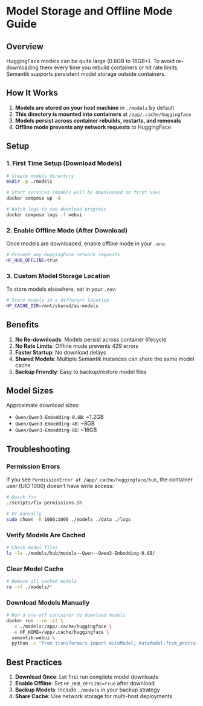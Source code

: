 # Model Storage and Offline Mode Guide

## Overview

HuggingFace models can be quite large (0.6GB to 16GB+). To avoid re-downloading them every time you rebuild containers or hit rate limits, Semantik supports persistent model storage outside containers.

## How It Works

1. **Models are stored on your host machine** in `./models` by default
2. **This directory is mounted into containers** at `/app/.cache/huggingface`  
3. **Models persist across container rebuilds, restarts, and removals**
4. **Offline mode prevents any network requests** to HuggingFace

## Setup

### 1. First Time Setup (Download Models)

```bash
# Create models directory
mkdir -p ./models

# Start services (models will be downloaded on first use)
docker compose up -d

# Watch logs to see download progress
docker compose logs -f webui
```

### 2. Enable Offline Mode (After Download)

Once models are downloaded, enable offline mode in your `.env`:

```bash
# Prevent any HuggingFace network requests
HF_HUB_OFFLINE=true
```

### 3. Custom Model Storage Location

To store models elsewhere, set in your `.env`:

```bash
# Store models in a different location
HF_CACHE_DIR=/mnt/shared/ai-models
```

## Benefits

1. **No Re-downloads**: Models persist across container lifecycle
2. **No Rate Limits**: Offline mode prevents 429 errors
3. **Faster Startup**: No download delays
4. **Shared Models**: Multiple Semantik instances can share the same model cache
5. **Backup Friendly**: Easy to backup/restore model files

## Model Sizes

Approximate download sizes:
- `Qwen/Qwen3-Embedding-0.6B`: ~1.2GB
- `Qwen/Qwen3-Embedding-4B`: ~8GB  
- `Qwen/Qwen3-Embedding-8B`: ~16GB

## Troubleshooting

### Permission Errors

If you see `PermissionError at /app/.cache/huggingface/hub`, the container user (UID 1000) doesn't have write access:

```bash
# Quick fix
./scripts/fix-permissions.sh

# Or manually
sudo chown -R 1000:1000 ./models ./data ./logs
```

### Verify Models Are Cached

```bash
# Check model files
ls -la ./models/hub/models--Qwen--Qwen3-Embedding-0.6B/
```

### Clear Model Cache

```bash
# Remove all cached models
rm -rf ./models/*
```

### Download Models Manually

```bash
# Run a one-off container to download models
docker run --rm -it \
  -v ./models:/app/.cache/huggingface \
  -e HF_HOME=/app/.cache/huggingface \
  semantik-webui \
  python -c "from transformers import AutoModel; AutoModel.from_pretrained('Qwen/Qwen3-Embedding-0.6B')"
```

## Best Practices

1. **Download Once**: Let first run complete model downloads
2. **Enable Offline**: Set `HF_HUB_OFFLINE=true` after download
3. **Backup Models**: Include `./models` in your backup strategy
4. **Share Cache**: Use network storage for multi-host deployments